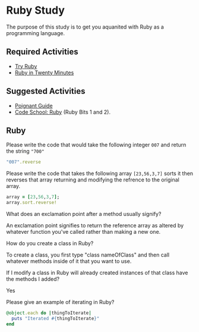 # Ruby Study

The purpose of this study is to get you aquanited with Ruby as a programming
language.

## Required Activities

-   [Try Ruby](http://tryruby.org/)
-   [Ruby in Twenty Minutes](https://www.ruby-lang.org/en/documentation/quickstart/)

## Suggested Activities

-   [Poignant Guide](http://poignant.guide/)
-   [Code School: Ruby](https://www.codeschool.com/learn/ruby) (Ruby Bits 1 and 2).

## Ruby

Please write the code that would take the following integer `007` and return the
string `"700"`

```ruby
"007".reverse
```

Please write the code that takes the following array `[23,56,3,7]` sorts it
then reverses that array returning and modifying the refrence to the original
array.

```ruby
array = [23,56,3,7];
array.sort.reverse!
```

What does an exclamation point after a method usually signify?

An exclamation point signifies to return the reference array as altered by whatever
function you've called rather than making a new one.


How do you create a class in Ruby?


To create a class, you first type "class nameOfClass" and then call whatever
methods inside of it that you want to use.


If I modify a class in Ruby will already created instances of that class have
the methods I added?

Yes

Please give an example of iterating in Ruby?

```ruby
@object.each do |thingToIterate|
  puts "Iterated #{thingToIterate}"
end
```
